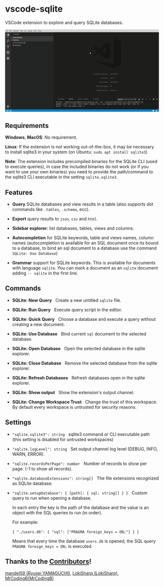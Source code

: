 # vscode-sqlite

VSCode extension to explore and query SQLite databases.

![static/sqlite_workflow_1](https://raw.githubusercontent.com/AlexCovizzi/vscode-sqlite/master/static/sqlite_workflow_1.gif "SQLite Workflow")


## Requirements
**Windows**, **MacOS**: No requirement.

**Linux**: If the extension is not working out-of-the-box, it may be necessary to install sqlite3 in your system (on Ubuntu: `sudo apt install sqlite3`)


**Note**: The extension includes precompiled binaries for the SQLite CLI (used to execute queries), in case the included binaries do not work (or if you want to use your own binaries) you need to provide the path/command to the sqlite3 CLI executable in the setting `sqlite.sqlite3`.


## Features

* **Query** SQLite databases and view results in a table (also supports dot commands like `.tables`, `.schema`, ecc).

* **Export** query results to `json`, `csv` and `html`.

* **Sidebar explorer**: list databases, tables, views and columns.

* **Autocompletion** for SQLite keywords, table and views names, column names (autocompletion is available for an SQL document once its bound to a database, to bind an sql document to a database use the command `SQLite: Use Database`)

* **Grammar** support for SQLite keywords. This is available for documents with language `sqlite`. You can mark a document as an `sqlite` document adding `-- sqlite` in the first line.


## Commands

* **SQLite: New Query** &nbsp; Create a new untitled `sqlite` file.

* **SQLite: Run Query** &nbsp; Execute query script in the editor.

* **SQLite: Quick Query** &nbsp; Choose a database and execute a query without creating a new document.

* **SQLite: Use Database** &nbsp; Bind current `sql` document to the selected database.

* **SQLite: Open Database** &nbsp; Open the selected database in the sqlite explorer.

* **SQLite: Close Database** &nbsp; Remove the selected database from the sqlite explorer.

* **SQLite: Refresh Databases** &nbsp; Refresh databases open in the sqlite explorer.

* **SQLite: Show output** &nbsp; Show the extension's output channel.

* **SQLite: Change Workspace Trust** &nbsp; Change the trust of this workspace. By default every workspace is untrusted for security reasons.


## Settings

* `"sqlite.sqlite3": string` &nbsp; sqlite3 command or CLI executable path (this setting is disabled for untrusted workspaces)

* `"sqlite.logLevel": string` &nbsp; Set output channel log level (DEBUG, INFO, WARN, ERROR).

* `"sqlite.recordsPerPage": number` &nbsp; Number of records to show per page. (-1 to show all records).

* `"sqlite.databaseExtensions": string[]` &nbsp; The file extensions recognized as SQLite database.

* `"sqlite.setupDatabase": { [path]: { sql: string[] } }` &nbsp; Custom query to run when opening a database.

  In each entry the key is the path of the database and the value is an object with the SQL queries to run (in order).

  For example:
  
  ```{ "./users.db": { "sql": ["PRAGMA foreign_keys = ON;"] } }```
  
  Means that every time the database `users.db` is opened, the SQL query `PRAGMA foreign_keys = ON;` is executed.


## Thanks to the [Contributors](https://github.com/AlexCovizzi/vscode-sqlite/graphs/contributors)!
[mandel59 (Ryusei YAMAGUCHI)](https://github.com/mandel59), [LokiSharp (LokiSharp)](https://github.com/LokiSharp), [MrCodingB(MrCodingB)](https://github.com/MrCodingB)